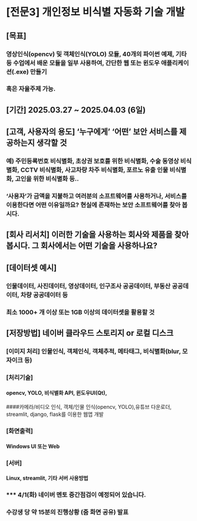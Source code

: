 # [전문3] 개인정보 비식별 자동화 기술 개발


## [목표] 
### 영상인식(opencv) 및 객체인식(YOLO) 모듈, 40개의 파이썬 예제, 기타 등 수업에서 배운 모듈을 일부 사용하여, 간단한 웹 또는 윈도우 애플리케이션(.exe) 만들기
### 혹은 자율주제 가능.

## [기간] 2025.03.27 ~ 2025.04.03 (6일)

## [고객, 사용자의 용도] ‘누구에게’ ‘어떤’ 보안 서비스를 제공하는지 생각할 것
### 예) 주민등록번호 비식별화, 초상권 보호를 위한 비식별화, 수술 동영상 비식별화, CCTV 비식별화, 사고차량 차주 비식별화, 포르노 유출 인물 비식별화, 고인을 위한 비식별화 등..
### ‘사용자’가 금액을 지불하고 여러분의 소프트웨어를 사용하거나, 서비스를 이용한다면 어떤 이유일까요? 현실에 존재하는 보안 소프트웨어를 찾아 봅시다.
## [회사 리서치] 이러한 기술을 사용하는 회사와 제품을 찾아 봅시다. 그 회사에서는 어떤 기술을 사용하나요?

## [데이터셋 예시]
### 인물데이터, 사진데이터, 영상데이터, 인구조사 공공데이터,  부동산 공공데이터, 차량 공공데이터 등
### 최소 1000+ 개 이상 또는 1GB 이상의 데이터셋을 활용할 것

## [저장방법] 네이버 클라우드 스토리지 or 로컬 디스크

### [이미지 처리] 인물인식, 객체인식, 객체추적, 메타태그, 비식별화(blur, 모자이크 등)

### [처리기술] 
#### opencv, YOLO, 비식별화 API, 윈도우UI(Qt), 
####카메라/비디오 인식, 객체/인물 인식(opencv, YOLO),유튜브 다운로더, streamlit, django, flask를 이용한 웹앱 개발

### [화면출력]
#### Windows UI 또는 Web

### [서버]
#### Linux, streamlit, 기타 서버 사용방법


### *** 4/1(화) 네이버 멘토 중간점검이 예정되어 있습니다.
### 수강생 당 약 15분의 진행상황 (줌 화면 공유) 발표
